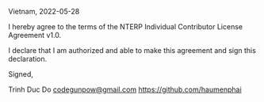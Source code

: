 Vietnam, 2022-05-28

I hereby agree to the terms of the NTERP Individual Contributor License Agreement v1.0.

I declare that I am authorized and able to make this agreement and sign this declaration.

Signed,

Trinh Duc Do codegunpow@gmail.com https://github.com/haumenphai
